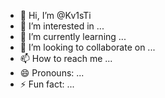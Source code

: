 - 👋 Hi, I’m @Kv1sTi
- 👀 I’m interested in ...
- 🌱 I’m currently learning ...
- 💞️ I’m looking to collaborate on ...
- 📫 How to reach me ...
- 😄 Pronouns: ...
- ⚡ Fun fact: ...

<!---
Kv1sTi/Kv1sTi is a ✨ special ✨ repository because its `README.md` (this file) appears on your GitHub profile.
You can click the Preview link to take a look at your changes.
--->
